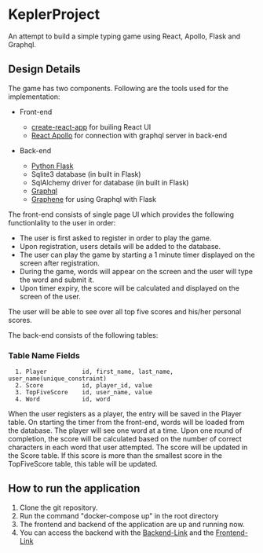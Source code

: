 # KeplerProject
An attempt to build a simple typing game using React, Apollo, Flask and Graphql.

## Design Details
 The game has two components. Following are the tools used for the implementation:
  
  * Front-end
     * [create-react-app](https://github.com/facebook/create-react-app) for builing React UI
     * [React Apollo](https://www.apollographql.com/docs/react/essentials/get-started.html) for connection 
       with graphql server in back-end
   
  * Back-end
    * [Python Flask](http://flask.pocoo.org/docs/0.12/tutorial/) 
    * Sqlite3 database (in built in Flask)
    * SqlAlchemy driver for database (in built in Flask)
    * [Graphql](https://www.howtographql.com/graphql-python/0-introduction/)
    * [Graphene](https://github.com/graphql-python/graphene-sqlalchemy) for using Graphql with Flask
    
   The front-end consists of single page UI which provides the following functionlality to 
   the user in order:
   * The user is first asked to register in order to play the game.
   * Upon registration, users details will be added to the database.
   * The user can play the game by starting a 1 minute timer displayed on the screen after registration.
   * During the game, words will appear on the screen and the user will type the word and submit it.
   * Upon timer expiry, the score will be calculated and displayed on the screen of the user.

The user will be able to see over all top five scores and his/her personal scores.

   The back-end consists of the following tables:
   ###   Table Name      Fields
      1. Player          id, first_name, last_name, user_name(unique_constraint)
      2. Score           id, player_id, value
      3. TopFiveScore    id, user_name, value
      4. Word            id, word
      
      
When the user registers as a player, the entry will be saved in the Player table. On starting the timer 
from the front-end, words will be loaded from the database. The player will see one word at a time. Upon 
one round of completion, the score will be calculated based on the number of correct characters in each 
word that user attempted. The score will be updated in the Score table. If this score is more than the smallest
score in the TopFiveScore table, this table will be updated.

## How to run the application
1. Clone the git repository.
2. Run the command "docker-compose up" in the  root directory
3. The frontend and backend of the application are up and running now.
4. You can access the backend with the [Backend-Link](http://127.0.0.1:5000/graphql) and the [Frontend-Link](http://127.0.0.1:3000/) 

      
  
